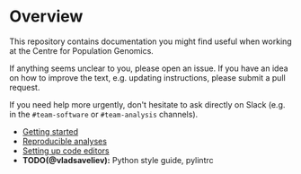 # Overview

This repository contains documentation you might find useful when working at
the Centre for Population Genomics.

If anything seems unclear to you, please open an issue. If you have an idea on
how to improve the text, e.g. updating instructions, please submit a pull
request.

If you need help more urgently, don't hesitate to ask directly on Slack (e.g.
in the `#team-software` or `#team-analysis` channels).

- [Getting started](getting_started.md)
- [Reproducible analyses](reproducible_analyses.md)
- [Setting up code editors](code_editors.md)
- **TODO(@vladsaveliev):** Python style guide, pylintrc

